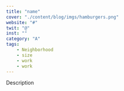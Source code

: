 ```yaml
---
title: "name"
cover: "./content/blog/imgs/hamburgers.png"
website: "#"
twit: "@"
inst: ""
category: "A"
tags:
    - Neighborhood
    - size
    - work
    - work
---
```


Description
